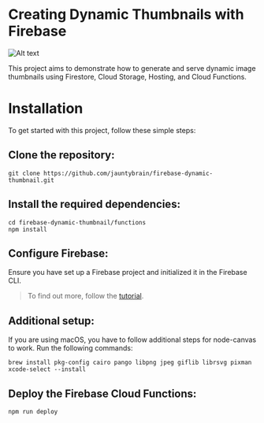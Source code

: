 # Creating Dynamic Thumbnails with Firebase
![Alt text]([public/thumbnail-example.jpeg](https://github.com/jauntybrain/firebase-dynamic-thumbnail/assets/105740958/4b5d2d0f-97af-467a-9e56-ac11d4f56d7c))

This project aims to demonstrate how to generate and serve dynamic image thumbnails using Firestore, Cloud Storage, Hosting, and Cloud Functions.

# Installation
To get started with this project, follow these simple steps:

## Clone the repository:

```
git clone https://github.com/jauntybrain/firebase-dynamic-thumbnail.git
```

## Install the required dependencies:
```
cd firebase-dynamic-thumbnail/functions
npm install
```

## Configure Firebase: 
Ensure you have set up a Firebase project and initialized it in the Firebase CLI.
> To find out more, follow the [tutorial](coming-soon.com).

## Additional setup:
If you are using macOS, you have to follow additional steps for node-canvas to work. Run the following commands:
```
brew install pkg-config cairo pango libpng jpeg giflib librsvg pixman
xcode-select --install
```

## Deploy the Firebase Cloud Functions:
```
npm run deploy
```
